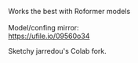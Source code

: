 Works the best with Roformer models<br><br>
Model/confing mirror:<br>
https://ufile.io/09560o34

Sketchy jarredou's Colab fork.
